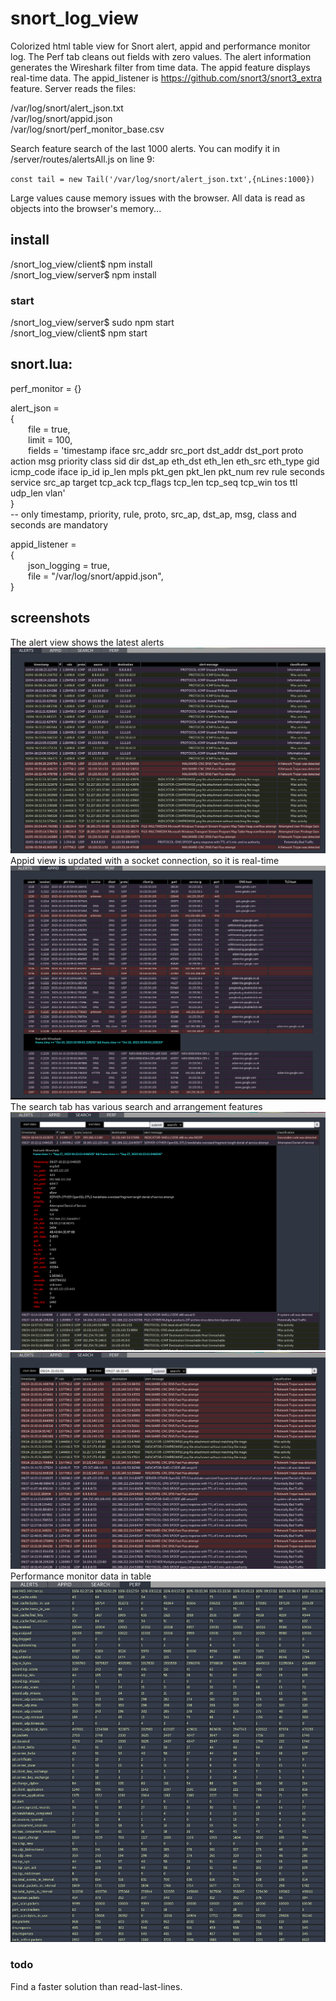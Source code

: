 # snort_log_view
Colorized html table view for Snort alert, appid and performance monitor log. The Perf tab cleans out fields with zero values. The alert information generates the Wireshark filter from time data. The appid feature displays real-time data. The appid_listener is https://github.com/snort3/snort3_extra feature. Server reads the files:  
  
/var/log/snort/alert_json.txt  
/var/log/snort/appid.json  
/var/log/snort/perf_monitor_base.csv  
  
Search feature search of the last 1000 alerts. You can modify it in /server/routes/alertsAll.js on line 9:  
  
`const tail = new Tail('/var/log/snort/alert_json.txt',{nLines:1000})`  
  
Large values cause memory issues with the browser. All data is read as objects into the browser's memory...

## install  
/snort_log_view/client$ npm install  
/snort_log_view/server$ npm install  
### start
/snort_log_view/server$ sudo npm start  
/snort_log_view/client$ npm start  

## snort.lua:
  
perf_monitor = {}  
  
alert_json =  
{        
&ensp;&ensp;&ensp;&ensp;file = true,    
&ensp;&ensp;&ensp;&ensp;limit = 100,  
&ensp;&ensp;&ensp;&ensp;fields = 'timestamp iface src_addr src_port dst_addr dst_port proto action msg priority class sid dir dst_ap eth_dst eth_len eth_src eth_type gid icmp_code iface ip_id ip_len mpls pkt_gen pkt_len pkt_num rev rule seconds service src_ap target tcp_ack tcp_flags tcp_len tcp_seq tcp_win tos ttl udp_len vlan'  
}  
-- only timestamp, priority, rule, proto, src_ap, dst_ap, msg, class and seconds are mandatory  
  
appid_listener =  
{  
&ensp;&ensp;&ensp;&ensp;json_logging = true,  
&ensp;&ensp;&ensp;&ensp;file = "/var/log/snort/appid.json",  
}  

## screenshots  
The alert view shows the latest alerts   
![alert view](https://github.com/juhaj77/snort_log_view/blob/main/screenshots/1.png)   
Appid view is updated with a socket connection, so it is real-time  
![appid view](https://github.com/juhaj77/snort_log_view/blob/main/screenshots/2.png)  
The search tab has various search and arrangement features
![search view](https://github.com/juhaj77/snort_log_view/blob/main/screenshots/3.png)  
![search view](https://github.com/juhaj77/snort_log_view/blob/main/screenshots/4.png)  
Performance monitor data in table
![perf monitor view](https://github.com/juhaj77/snort_log_view/blob/main/screenshots/6.png) 
### todo
Find a faster solution than read-last-lines.

